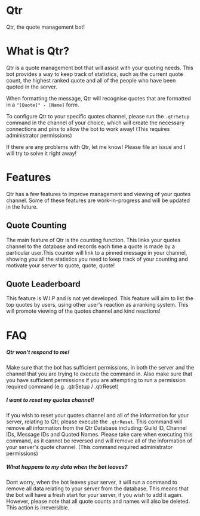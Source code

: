 # Qtr
Qtr, the quote management bot!

# What is Qtr?
Qtr is a quote management bot that will assist with your quoting needs. This bot provides a way to keep track of statistics, such as the current quote count, the highest ranked quote and all of the people who have been quoted in the server.

When formatting the message, Qtr will recognise quotes that are formatted in a `"[Quote]" - [Name]` form.

To configure Qtr to your specific quotes channel, please run the `.qtrSetup` command in the channel of your choice, which will create the necessary connections and pins to allow the bot to work away! (This requires administrator permissions)

If there are any problems with Qtr, let me know! Please file an issue and I will try to solve it right away!

# Features
Qtr has a few features to improve management and viewing of your quotes channel. Some of these features are work-in-progress and will be updated in the future.


## Quote Counting
The main feature of Qtr is the counting function. This links your quotes channel to the database and records each time a quote is made by a particular user.This counter will link to a pinned message in your channel, showing you all the statistics you need to keep track of your counting and motivate your server to quote, quote, quote!

## Quote Leaderboard
This feature is W.I.P and is not yet developed. This feature will aim to list the top quotes by users, using other user's reaction as a ranking system. This will promote viewing of the quotes channel and kind reactions!

# FAQ

##### Qtr won't respond to me!
Make sure that the bot has sufficient permissions, in both the server and the channel that you are trying to execute the command in. Also make sure that you have sufficient permissions if you are attempting to run a permission required command (e.g. .qtrSetup / .qtrReset)

##### I want to reset my quotes channel!
If you wish to reset your quotes channel and all of the information for your server, relating to Qtr, please execute the `.qtrReset`. This command will remove all information from the Qtr Database including: Guild ID, Channel IDs, Message IDs and Quoted Names. Please take care when executing this command, as it cannot be reversed and will remove all of the information of your server's quote channel. (This command required administrator permissions)

##### What happens to my data when the bot leaves?
Dont worry, when the bot leaves your server, it will run a command to remove all data relating to your server from the database. This means that the bot will have a fresh start for your server, if you wish to add it again. However, please note that all quote counts and names will also be deleted. This action is irreversible.
